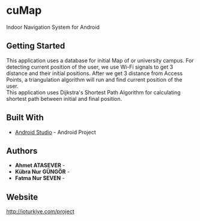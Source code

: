 # cuMap

Indoor Navigation System for Android

## Getting Started

This application uses a database for initial Map of or university campus. 
For detecting current position of the user, we use Wi-Fi signals to get 3 distance and their initial positions. After we get 3 distance from Access Points, a triangulation algorithm will run and find current position of the user.  
This application uses Dijkstra's Shortest Path Algorithm for calculating shortest path between initial and final position.


## Built With

* [Android Studio](https://developer.android.com/studio/index.html) - Android Project


## Authors

* **Ahmet ATASEVER** - 
* **Kübra Nur GÜNGÖR** - 
* **Fatma Nur SEVEN** - 

## Website

http://ioturkiye.com/project


